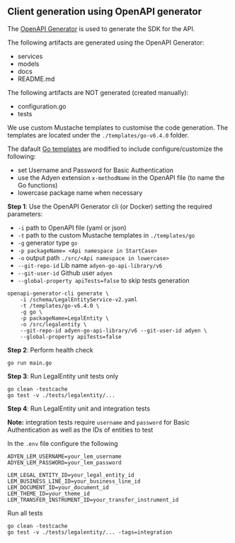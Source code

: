## Client generation using OpenAPI generator

The [OpenAPI Generator](https://github.com/OpenAPITools/openapi-generator) is used to generate the SDK for the API.

The following artifacts are generated using the OpenAPI Generator:
* services
* models
* docs
* README.md

The following artifacts are NOT generated (created manually):
* configuration.go
* tests


We use custom Mustache templates to customise the code generation. The templates are located under the `./templates/go-v6.4.0` folder.

The dafault [Go templates](https://github.com/OpenAPITools/openapi-generator/tree/master/modules/openapi-generator/src/main/resources/go) are 
modified to include configure/customize the following:
* set Username and Password for Basic Authentication
* use the Adyen extension `x-methodName` in the OpenAPI file (to name the Go functions)
* lowercase package name when necessary

**Step 1**: Use the OpenAPI Generator cli (or Docker) setting the required parameters: 

-   `-i` path to OpenAPI file (yaml or json)
-   `-t` path to the custom Mustache templates in `./templates/go`
-   `-g` generator type `go`
-   `-p packageName= <Api namespace in StartCase>`
-   `-o` output path `./src/<Api namespace in lowercase>`
-   `--git-repo-id` Lib name `adyen-go-api-library/v6`
-   `--git-user-id` Github user `adyen`
-   `--global-property apiTests=false` to skip tests generation

```
openapi-generator-cli generate \
    -i /schema/LegalEntityService-v2.yaml
    -t /templates/go-v6.4.0 \
    -g go \
    -p packageName=LegalEntity \
    -o /src/legalentity \
    --git-repo-id adyen-go-api-library/v6 --git-user-id adyen \
    --global-property apiTests=false
```

**Step 2**: Perform health check
``````
go run main.go
``````

**Step 3**: Run LegalEntity unit tests only
``````
go clean -testcache
go test -v ./tests/legalentity/...
``````

**Step 4**: Run LegalEntity unit and integration tests

**Note:** integration tests require `username` and `password` for Basic Authentication as well as
the IDs of entities to test

In the `.env` file configure the following
``````
ADYEN_LEM_USERNAME=your_lem_username
ADYEN_LEM_PASSWORD=your_lem_password

LEM_LEGAL_ENTITY_ID=your_legal_entity_id
LEM_BUSINESS_LINE_ID=your_business_line_id
LEM_DOCUMENT_ID=your_document_id
LEM_THEME_ID=your_theme_id
LEM_TRANSFER_INSTRUMENT_ID=your_transfer_instrument_id

``````
Run all tests
``````
go clean -testcache
go test -v ./tests/legalentity/... -tags=integration
``````

